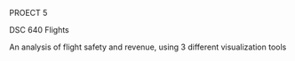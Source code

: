 PROECT 5

DSC 640 Flights

An analysis of flight safety and revenue, using 3 different visualization tools
